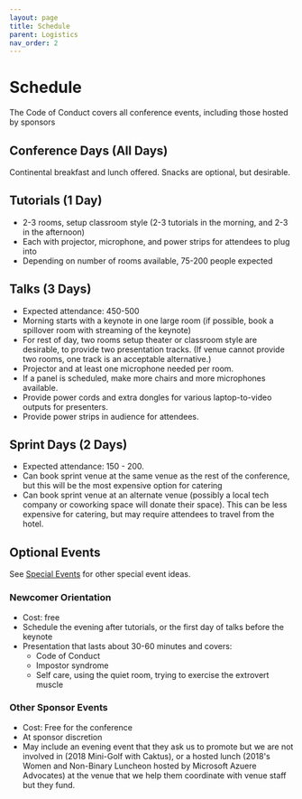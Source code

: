 ```yaml
---
layout: page
title: Schedule
parent: Logistics
nav_order: 2
---
```


# Schedule

The Code of Conduct covers all conference events, including those hosted by sponsors 

## Conference Days (All Days)

Continental breakfast and lunch offered. Snacks are optional, but desirable.

## Tutorials (1 Day)

- 2-3 rooms, setup classroom style (2-3 tutorials in the morning, and 2-3 in the afternoon)
- Each with projector, microphone, and power strips for attendees to plug into 
- Depending on number of rooms available, 75-200 people expected

## Talks (3 Days)

- Expected attendance: 450-500
- Morning starts with a keynote in one large room (if possible, book a spillover room with streaming of the keynote)
- For rest of day, two rooms setup theater or classroom style are desirable, to provide two presentation tracks. (If venue cannot provide two rooms, one track is an acceptable alternative.)
- Projector and at least one microphone needed per room. 
- If a panel is scheduled, make more chairs and more microphones available. 
- Provide power cords and extra dongles for various laptop-to-video outputs for presenters.
- Provide power strips in audience for attendees. 

## Sprint Days (2 Days)

- Expected attendance: 150 - 200.
- Can book sprint venue at the same venue as the rest of the conference, but this will be the most expensive option for catering
- Can book sprint venue at an alternate venue (possibly a local tech company or coworking space will donate their space). This can be less expensive for catering, but may require attendees to travel from the hotel.

## Optional Events

See [Special Events](../experience/special_events.md) for other special event ideas. 

### Newcomer Orientation

- Cost: free 
- Schedule the evening after tutorials, or the first day of talks before the keynote 
- Presentation that lasts about 30-60 minutes and covers: 
  - Code of Conduct 
  - Impostor syndrome 
  - Self care, using the quiet room, trying to exercise the extrovert muscle 

### Other Sponsor Events

- Cost: Free for the conference
- At sponsor discretion 
- May include an evening event that they ask us to promote but we are not involved in (2018 Mini-Golf with Caktus), or a hosted lunch (2018's Women and Non-Binary Luncheon hosted by Microsoft Azuere Advocates) at the venue that we help them coordinate with venue staff but they fund. 
